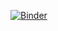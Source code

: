 [![Binder](https://mybinder.org/badge_logo.svg)](https://mybinder.org/v2/gh/PhilippPelz/teaching_erlangen/HEAD)
